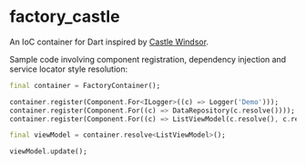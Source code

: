 # factory_castle

An IoC container for Dart inspired by [Castle Windsor](https://github.com/castleproject/Windsor).

Sample code involving component registration, dependency injection and service locator style resolution:
```dart
final container = FactoryContainer();

container.register(Component.For<ILogger>((c) => Logger('Demo')));
container.register(Component.For((c) => DataRepository(c.resolve())));
container.register(Component.For((c) => ListViewModel(c.resolve(), c.resolve())));

final viewModel = container.resolve<ListViewModel>();

viewModel.update();
```
